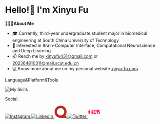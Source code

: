# Hello!👋 I'm Xinyu Fu

👨🏻‍💻**About Me**

- 🎓 Currently, third-year undergraduate student major in biomedical engineering at South China University of Technology
- 👀 Interested in Brain-Computer Interface, Computational Neuroscience and Deep Learning
- 📫 Reach me by [xinyufu431@gmail.com](mailto:xinyufu431@gamil.com) or [202364810311@mail.scut.edu.cn](mailto:202364810311@mail.scut.edu.cn)
- 💻 Know more about me on my personal website [xinyu-fu.com](https://xinyufu.com/).

Language&Platform&Tools

![My Skills](https://skillicons.dev/icons?i=py,c,cpp,md,latex,linux,anaconda,matlab,git,vscode,pycharm,pytorch,opencv,ps,pr)

Social:

<p align="left">
  <a href="https://www.instagram.com/xyfluorine?igsh=N25sMzVpNnAxdHJr" target="_blank">
    <img src="https://skillicons.dev/icons?i=instagram" alt="Instagram" width="40" height="40" />
  </a>
  <a href="https://www.linkedin.com/in/你的LinkedIn用户名" target="_blank">
    <img src="https://skillicons.dev/icons?i=linkedin" alt="LinkedIn" width="40" height="40" />
  </a>
  <!-- Quora -->
  <a href="https://www.quora.com/profile/你的Quora用户名" target="_blank">
    <img src="https://raw.githubusercontent.com/Fluorine-Brian/Fluorine-Brian/refs/heads/main/assets/quora.svg" alt="Quora" width="40" height="40" />
  </a>
  <a href="https://x.com/XinyuFu20050101?t=Ml7b9v47nz3iiqJpnU6hmQ&s=09">
    <img src="https://skillicons.dev/icons?i=twitter" alt="Twitter" width="40" height="40" />
  </a>
  <!-- 小红书 -->
  <a href="https://www.xiaohongshu.com/user/profile/5fd393f30000000001004770?xsec_token=YB6-TMf-aQsxkmzyAqlZmX44V909ovt9TDK2wzROa0sF0%3D&xsec_source=app_share&xhsshare=WeixinSession&appuid=5fd393f30000000001004770&apptime=1754578494&share_id=1a55a7d69371483789697da186cfcf03&share_channel=wechat" target="_blank">
    <img src="https://raw.githubusercontent.com/Fluorine-Brian/Fluorine-Brian/refs/heads/main/assets/xiaohongshu.svg" alt="Xiaohongshu" width="40" height="40" />
  </a>
</p>
